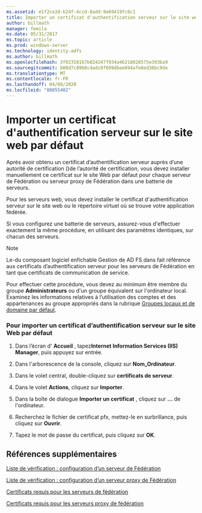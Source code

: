 ```yaml
---
ms.assetid: e1f2ce2d-b24f-4ccd-8add-9e69419fc6c1
title: Importer un certificat d'authentification serveur sur le site web par défaut
author: billmath
manager: femila
ms.date: 05/31/2017
ms.topic: article
ms.prod: windows-server
ms.technology: identity-adfs
ms.author: billmath
ms.openlocfilehash: 3f02358167b024247f934a46218028575e393ba9
ms.sourcegitcommit: b00d7c8968c4adc8f699dbee694afe6ed36bc9de
ms.translationtype: MT
ms.contentlocale: fr-FR
ms.lasthandoff: 04/08/2020
ms.locfileid: "80855402"
---
```

# <a name="import-a-server-authentication-certificate-to-the-default-web-site"></a>Importer un certificat d'authentification serveur sur le site web par défaut

Après avoir obtenu un certificat d’authentification serveur auprès d’une autorité de certification \(\)de l’autorité de certification, vous devez installer manuellement ce certificat sur le site Web par défaut pour chaque serveur de Fédération ou serveur proxy de Fédération dans une batterie de serveurs.  
  
Pour les serveurs web, vous devez installer le certificat d'authentification serveur sur le site web ou le répertoire virtuel où se trouve votre application fédérée.  
  
Si vous configurez une batterie de serveurs, assurez-vous d'effectuer exactement la même procédure, en utilisant des paramètres identiques, sur chacun des serveurs.  
  
> [!NOTE]  
> Le\-du composant logiciel enfichable Gestion de AD FS dans fait référence aux certificats d’authentification serveur pour les serveurs de Fédération en tant que certificats de communication de service.  
  
Pour effectuer cette procédure, vous devez au minimum être membre du groupe **Administrateurs** ou d'un groupe équivalent sur l'ordinateur local.  Examinez les informations relatives à l’utilisation des comptes et des appartenances au groupe appropriés dans la rubrique [Groupes locaux et de domaine par défaut](https://go.microsoft.com/fwlink/?LinkId=83477).   
  
### <a name="to-import-a-server-authentication-certificate-to-the-default-web-site"></a>Pour importer un certificat d’authentification serveur sur le site Web par défaut  
  
1.  Dans l’écran d' **Accueil** , tapez**Internet Information Services \(IIS\) Manager**, puis appuyez sur entrée.  
  
2.  Dans l'arborescence de la console, cliquez sur **Nom_Ordinateur**.  
  
3.  Dans le volet central, double\-cliquez sur **certificats de serveur**.  
  
4.  Dans le volet **Actions**, cliquez sur **Importer**.  
  
5.  Dans la boîte de dialogue **Importer un certificat** , cliquez sur **...** de l'ordinateur.  
  
6.  Recherchez le fichier de certificat pfx, mettez-le en surbrillance, puis cliquez sur **Ouvrir**.  
  
7.  Tapez le mot de passe du certificat, puis cliquez sur **OK**.  
  
## <a name="additional-references"></a>Références supplémentaires  
[Liste de vérification : configuration d’un serveur de Fédération](Checklist--Setting-Up-a-Federation-Server.md)  
  
[Liste de vérification : configuration d’un serveur proxy de Fédération](Checklist--Setting-Up-a-Federation-Server-Proxy.md)  
  
[Certificats requis pour les serveurs de fédération](https://technet.microsoft.com/library/dd807040.aspx)  
  
[Certificats requis pour les serveurs proxy de fédération](https://technet.microsoft.com/library/dd807054.aspx)  
   
  


